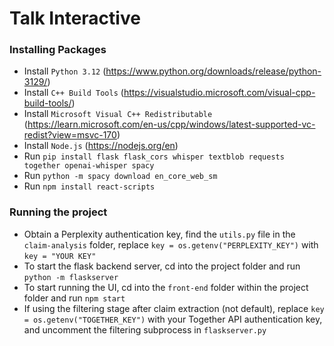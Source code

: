 # Talk Interactive
### Installing Packages
- Install `Python 3.12` (https://www.python.org/downloads/release/python-3129/) 
- Install `C++ Build Tools` (https://visualstudio.microsoft.com/visual-cpp-build-tools/)
- Install `Microsoft Visual C++ Redistributable` (https://learn.microsoft.com/en-us/cpp/windows/latest-supported-vc-redist?view=msvc-170)
- Install `Node.js` (https://nodejs.org/en)
- Run `pip install flask flask_cors whisper textblob requests together openai-whisper spacy`
- Run `python -m spacy download en_core_web_sm`
- Run `npm install react-scripts`

### Running the project
- Obtain a Perplexity authentication key, find the `utils.py` file in the `claim-analysis` folder, replace `key = os.getenv("PERPLEXITY_KEY")` with `key = "YOUR KEY"`
- To start the flask backend server, cd into the project folder and run `python -m flaskserver`
- To start running the UI, cd into the `front-end` folder within the project folder and run `npm start`
- If using the filtering stage after claim extraction (not default), replace `key = os.getenv("TOGETHER_KEY")` with your Together API authentication key, and uncomment the filtering subprocess in `flaskserver.py`
